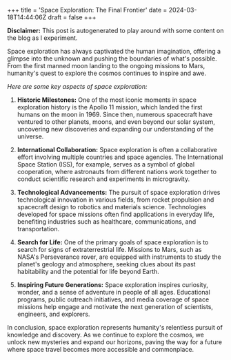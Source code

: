 +++
title = 'Space Exploration: The Final Frontier'
date = 2024-03-18T14:44:06Z
draft = false
+++

**Disclaimer:** This post is autogenerated to play around with some content on the blog as I experiment.

Space exploration has always captivated the human imagination, offering a glimpse into the unknown and pushing the boundaries of what's possible. From the first manned moon landing to the ongoing missions to Mars, humanity's quest to explore the cosmos continues to inspire and awe.

*Here are some key aspects of space exploration:*

1. **Historic Milestones:** One of the most iconic moments in space exploration history is the Apollo 11 mission, which landed the first humans on the moon in 1969. Since then, numerous spacecraft have ventured to other planets, moons, and even beyond our solar system, uncovering new discoveries and expanding our understanding of the universe.

2. **International Collaboration:** Space exploration is often a collaborative effort involving multiple countries and space agencies. The International Space Station (ISS), for example, serves as a symbol of global cooperation, where astronauts from different nations work together to conduct scientific research and experiments in microgravity.

3. **Technological Advancements:** The pursuit of space exploration drives technological innovation in various fields, from rocket propulsion and spacecraft design to robotics and materials science. Technologies developed for space missions often find applications in everyday life, benefiting industries such as healthcare, communications, and transportation.

4. **Search for Life:** One of the primary goals of space exploration is to search for signs of extraterrestrial life. Missions to Mars, such as NASA's Perseverance rover, are equipped with instruments to study the planet's geology and atmosphere, seeking clues about its past habitability and the potential for life beyond Earth.

5. **Inspiring Future Generations:** Space exploration inspires curiosity, wonder, and a sense of adventure in people of all ages. Educational programs, public outreach initiatives, and media coverage of space missions help engage and motivate the next generation of scientists, engineers, and explorers.

In conclusion, space exploration represents humanity's relentless pursuit of knowledge and discovery. As we continue to explore the cosmos, we unlock new mysteries and expand our horizons, paving the way for a future where space travel becomes more accessible and commonplace.
